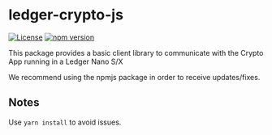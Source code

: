 # ledger-crypto-js

[![License](https://img.shields.io/badge/License-Apache%202.0-blue.svg)](https://opensource.org/licenses/Apache-2.0)
[![npm version](https://badge.fury.io/js/%40zondax%2Fledger-crypto.svg)](https://badge.fury.io/js/%40zondax%2Fledger-crypto)

This package provides a basic client library to communicate with the Crypto App running in a Ledger Nano S/X

We recommend using the npmjs package in order to receive updates/fixes.

## Notes

Use `yarn install` to avoid issues.
